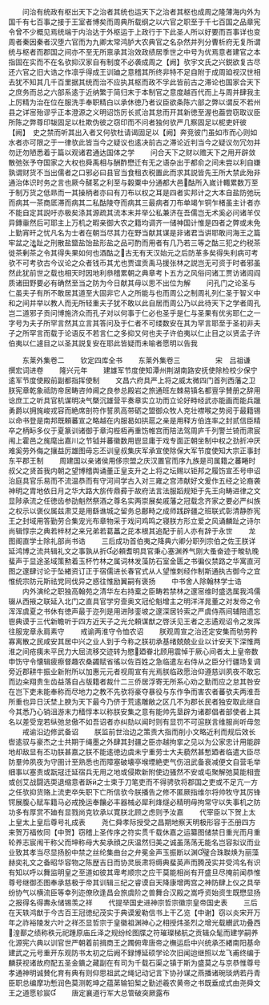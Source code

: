 <!-- { "loadSidebar": true } -->
　　问治有统政有枢出天下之治者其统也运天下之治者其枢也成周之隆薄海内外为国千有七百事之接于王室者博矣而周典所载纲之以六官之职至于千七百国之品章宪令曾不少概见焉统端于内治达于外枢运于上政行于下此圣人所以好要而百事详也变周者秦因秦者汉堕六官而为九卿太常鸿胪大农典官之名杂然并列分曹析府无复所谓统与枢者而郡国之间亦不至无所禀承其治效政绩居季世之中号为优焉意者建官之本指固在实而不在名欤抑汉家自有制度不必袭成周之【阙】欤宇文氏之兴鋭欲复古尽还六官之旧大诰之作凛乎得成王训廸之意稽其所终非特不足自附于成周廹视汉世相去犹不知其几千百里据其统而治不应执其枢而政不孚此皆前古之滞论也国家合天下之庶务而总之六部系逺于近纳繁于简归末于本制官之意度越百代而上与周并肆我主上厉精为治在位在服洗手奉职精白以承休徳乃者议臣欲条陈六部之弊以谓反不若州县之详宻殆谬乎正本澄源之义明诏饬厉长贰治其怠而开其新徳至渥也葢尝窃取议臣所陈之弊尊印韨固足以杜欺伪彼之窃印而不问者独何欤严几察固足以柅吏奸彼【阙】　史之禁而听其出入者又何欤杜请谒固足以【阙】奔竞彼门虽如市而心则如水者亦可限之于一律欤此皆当今之疑议也逺决前古之滞论近判当今之疑议勿冗勿并勿迂勿陋悉着于篇以观诸君通达国体之学
　　问合天下之财以赡天下之用开辟敛散弛张予夺国家之大权也舜禹相与酬酢懋迁有无之语杂出于都俞之间未尝以利自嫌孰谓财货不当出儒者之口邪必曰县官当食租衣税置此而求其説皆先王所大禁此殆非通治体识时务之言也厥今醝茗之利至与糓粟中分通都大邑酤所入嵗计輙累数万至于制万货之低昻而一其操柄者亦曰有刀布以权之耳是四者实邦计之大本自盐防弛玩而病其一茶商厎滞而病其二私酤陵夺而病其三最病者刀布单竭乍铜乍楮虽主计者亦不能自定其説吁亦极矣涤其源疏其流本末并举公私兼济在吾儒岂无术奚必问诸羊仅异鏄軰然后可耶主上万机之暇亲御大农之籍均调齐一储神国计惟是四者之弊或未免上勤宵旰之忧凡名为士者在朝当尽其力在野当献其谋是非诸君当讲耶敢问海王之篇牢盆之法趾之刑散盐盬盐饴盐形盐之品可酌而用者有几乃若三等之酤三犯之约税茶徙茶剰茶之令其得失果如何也酒酤之古无有天汉始元之后防革多矣得失利病可考欤不可考欤古今议论之众者钱币其尤也贾谊贡禹马援张林之説岂无可资于时者邪虽然此犹前世之载也相天时因地利叅稽累朝之典章考卜五方之风俗问诸工贾访诸闾阎质诸田野要必有确然至当之防为今日献其毋以思不出位为解
　　问孔门之论圣与仁虽夫子有所不敢居其道至大固非它人之所能与也而周公之制周礼列仁圣于智义中和之间并举以教人而无所轻重夫子犹不敢以此自居而周公乃以此待天下之学者周孔岂二道邪子贡问博施济众而孔子对以何事于仁必也圣乎是仁与圣果有优劣耶仁之一字号为夫子所罕言然其立言其答问及于仁者不可缕数安在其为罕言耶至于圣初非夫子之所罕言而载于论语反不若言仁之多抑又何也夫子许伯夷以仁止目之以贤孟子许伯夷以仁遽目之以圣其説复安在耶此皆疑而未喻者愿明以告我






　　东莱外集卷二
　　钦定四库全书
　　东莱外集卷三　　　　　宋　吕祖谦　撰宏词进卷
　　隆兴元年
　　建雄军节度使知潭州荆湖南路安抚使除检校少保宁逺军节度使殿前副都指挥使制
　　文昌六府具严上将之威太微四门首列西藩之卫朕宪章乾象祗防帝居畴咨帅阃之良参总殿岩之旅通班左棘易镇名都亶孚賛册之辞用谂庶工之听具官机谋明决气槩沉雄营平奏章实立功而立论好畤经武亦能画而能兵躐勇爵以拥旄峻戎容而絶席剖符作誓夙高带砺之盟御众牧人克壮襟喉之势阅于最籍锡以命书登是南邦既頼蕃宣之略越在内服曷如拱扈之亲是用释方伯连率之封贰信臣精卒之柄眎多仪于夏篆训诸御于章沟梐枑再重饬帷宫而陪法驾周庐千列警兰锜而肃宸闱上霍邑之旄麾出嘉川之节钺并蕃徽数用鬯显庸于戏专面正朝坐制中权之劲折冲厌难奚劳外侮之攘益厉雄图毋忘丕训皇叔集庆军承宣使除保大军节度使知大宗正事封东平郡王制
　　周建国以亲诸侯用侈宗盟之庆汉置官而序九族是司属籍之蕃睠时叔父之贤首我内朝之望博稽舆诵董正皇支升之上将之坛赐以钜邦之履饬宣丕号申诏治庭具官乐易而不流温恭而有守河间学古入对三雍之宫沛献好文爰作五经之论裔袭神明之胄地依日月之华大路大旂传鼎彛于故府法言法服蹈规矩于先王向畴进律之文显陟承流之任徳齿参劭魁然祭酒之尊名实两崇展矣戚藩之冠载念齐家之要必严纠族之权示以褒仪属兹肃艾是用繇谯城之留务总鄜畤之成师践辟疆之班联式彰清静胙宪王之封域用答勤劳合集宠光布章物采于戏问鸡鸣之寝朕方形立爱之风诵麟趾之诗尔尚辑惇宗之典若梓材之来兄弟若葛藟之芘本根其追配于前人亦有辞于永世
　　龙图阁直学士除礼部尚书诰
　　三后成功首伯夷之降典六卿分职列宗伯之佐王朕详延鸿博之流共辑礼文之事孰从折必頼耆明具官秉心塞渊养气刚大蚤奋迹于畯轨晚蜚声于显途圣域策勲着玉杯竹林之属词林发藻防石室金匮之书徧仪禁路之华寓直河图之邃肆讨论于坠緖资订正于宿儒进长春官式从人望惟刺经作制斯通执古御今之宜惟统宗防元斯祛党同伐异之惑往惟励翼嗣有褒扬
　　中书舍人除翰林学士诰
　　内外演纶之职独高翰苑之清华左右持槖之臣畴若禁林之邃宻维时盛选属我鸿儒辍从西掖之联延入北门之直具官学穷壸奥文冠伦魁增主之明洋洋晁董之对发帝之令浑浑虞夏之书休有徳声最于迩列是用进陟銮坡之邃深居铃索之严虞侍燕间辅陪遗忘鬯典谟于三代新瞻听于四方近天子之光允頼谋猷之啓沃见王者之志遹观诏令之发挥往服宠章永肩素守
　　戒谕两淮守令恤农诏
　　朕观周宣之治还定安集而劬劳矜寡离散之民咸安其居中兴之业人到于今称之朕初承基绪兢兢业业以计安天下深惟两淮之间疮痍未平民力大屈流移交迹转为愍廼眷北顾用震悼于厥心间者太上皇帝数申饬守令懐辑疲瘵督趣农桑蠲赋省徭以佐百姓之急临遣左右侍从之臣分行疆场复调旁近郡耕牛振业新附所以加惠元元者视周宣有光焉朕临政愿治仰遵慈训夙夜不敢忘而边籴翔贵生齿益落自占版籍者裁什二三侨居浮寄无所系心劝之勤而应之怠其咎安在岂下吏未能奉称而尽地力之教不先欤将豪夺暴役与东作争而害农者蕃欤夫两淮吾所重也异日沃埜上腴为天下最今乃侪于荒逺雕敝之区几不为郡长民者独安取此继自今其悉乃心销沮游末力穑惇本以称朕安集之意有能帅先垦辟为诸郡倡者部使者上其名以差受宠若纵弛怠傲不如吾诏者亦纠劾以闻时则有显罚不可逭朕言维服尚听毋忽
　　戒谕沿边修武备诏
　　朕监前世治边之策责大指而削小文略近利而规后效长辔逺驭与豪杰之士共期于绳墨之外肆其封疆之臣亦越拘挛之见以为公家忠计用能辟地却敌显有丕功朕甚嘉之朕不能逺徳边虞未宁重劳士大夫藐然甚慙廼者临遣大臣尽防羣帅夙夜为守圉计至熟悉也而障塞破壊亭堠堙絶吏气伤沮武备衰减便文自营毛举细事以塞责或翫冦迁延宿兵无用之地或侵欺新附使边骚然不安或屯聚解弛莫能相壹或创艾战闘选耎退缩意者跅之士束于刀笔吏而不得骋欤将郡国之吏或不足亢一方之任欤抑货赂上流吏卒失职下亡所信欤今朕播告之修不匿厥指维尔将帅牧守其厉锋锷展腹心赋车籍马必戒挽运奉饟必丰器械必犀利烽燧必精明毋拘常守以失事机之防功多有厚赏不廸有显戮尚克钦承以寛朕北顾之虑则予汝嘉
　　代宰臣以下贺上太上皇太上皇后尊号礼成表
　　尧仁舜孝际授受之昌期地察天明极形容于丕册四方来贺万福攸同【中贺】窃稽上圣传序之符实贯千载休嘉之运纂图储禁日重光而月重轮养志宸闱干称父而坤称母大矣承顔之庆温然归美之诚虽荡荡无能名岂容拟议而业业致其孝当尽显扬肦中禁之丝纶集曲台之弁冕金声玉振断以渊璧合珠聫焕为丽藻赫奕礼文之备昭华容物之陈歴吉日而协灵辰肃将缛典蜚英声而腾茂实并受鸿名有识有知以呼以舞监明皇之至道如彼其卑考顺宗之应干莫能相尚有开盛旦尽掩前闻恭惟尊号继御丕图奉承慈极于帝其训辑三纪之睿谟自天降康增两宫之神防肆上仪之具举纷协气以横流臣等幸列迩僚欣逢昌会旅虞阶之兽舞合汉殿之嵩呼资始资生既懋显扬之报得名得夀永储锡羡之祥
　　代提举国史进神宗哲宗徽宗皇帝国史表
　　三后在天轶鸿猷于今古百王冠徳纪茂实于典谟爰勒信书上干乙览【中谢】窃以炎宋开万年之祚裕陵发六叶之祥丕显哲宗于皇徽祖渊神心之相授炜圣烈之增光载纉武功叠西湟鄯之绩称秩元祀踵原庙丘泽之规纷纶图牒之符璀璨梯航之贡辑众髦而建学嗣养化源宪六典以训官世严朝着前揖商王之躅俯卑唐帝之橅运启中兴统承丕緖南阳基命建武之元号重开东观防书太初之后阙不録博延硕学论次旧闻迨继照以龙飞甫终编于麟获视诸故府配五圣金鐀之藏副在有司为千载石渠之镇于斯为盛莫之与京恭惟尊号孝通神明诚賛化育有典有则仰思祖武之绳记动记言下协孙谋之燕播诸琬琰炳若丹青臣职总编摩功慙润色莫测乾坤之蕴苐输铅椠之勤述羲农黄帝之书既垂成式由尧舜文王之道愿轸宸
　　唐定襄道行军大总管破突厥露布
